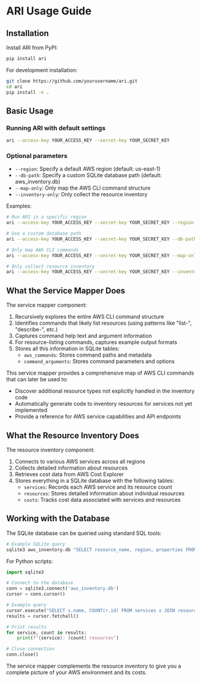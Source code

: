 # ARI Usage Guide

## Installation

Install ARI from PyPI:

```bash
pip install ari
```

For development installation:

```bash
git clone https://github.com/yourusername/ari.git
cd ari
pip install -e .
```

## Basic Usage

### Running ARI with default settings

```bash
ari --access-key YOUR_ACCESS_KEY --secret-key YOUR_SECRET_KEY
```

### Optional parameters

- `--region`: Specify a default AWS region (default: us-east-1)
- `--db-path`: Specify a custom SQLite database path (default: aws_inventory.db)
- `--map-only`: Only map the AWS CLI command structure
- `--inventory-only`: Only collect the resource inventory

Examples:
```bash
# Run ARI in a specific region
ari --access-key YOUR_ACCESS_KEY --secret-key YOUR_SECRET_KEY --region us-west-2

# Use a custom database path
ari --access-key YOUR_ACCESS_KEY --secret-key YOUR_SECRET_KEY --db-path my_inventory.db

# Only map AWS CLI commands
ari --access-key YOUR_ACCESS_KEY --secret-key YOUR_SECRET_KEY --map-only

# Only collect resource inventory
ari --access-key YOUR_ACCESS_KEY --secret-key YOUR_SECRET_KEY --inventory-only
```

## What the Service Mapper Does

The service mapper component:

1. Recursively explores the entire AWS CLI command structure
2. Identifies commands that likely list resources (using patterns like "list-", "describe-", etc.)
3. Captures command help text and argument information
4. For resource-listing commands, captures example output formats
5. Stores all this information in SQLite tables:
   - `aws_commands`: Stores command paths and metadata
   - `command_arguments`: Stores command parameters and options

This service mapper provides a comprehensive map of AWS CLI commands that can later be used to:
- Discover additional resource types not explicitly handled in the inventory code
- Automatically generate code to inventory resources for services not yet implemented
- Provide a reference for AWS service capabilities and API endpoints

## What the Resource Inventory Does

The resource inventory component:

1. Connects to various AWS services across all regions
2. Collects detailed information about resources
3. Retrieves cost data from AWS Cost Explorer
4. Stores everything in a SQLite database with the following tables:
   - `services`: Records each AWS service and its resource count
   - `resources`: Stores detailed information about individual resources
   - `costs`: Tracks cost data associated with services and resources

## Working with the Database

The SQLite database can be queried using standard SQL tools:

```bash
# Example SQLite query
sqlite3 aws_inventory.db "SELECT resource_name, region, properties FROM resources WHERE service_id = 1 LIMIT 10;"
```

For Python scripts:

```python
import sqlite3

# Connect to the database
conn = sqlite3.connect('aws_inventory.db')
cursor = conn.cursor()

# Example query
cursor.execute("SELECT s.name, COUNT(r.id) FROM services s JOIN resources r ON s.id = r.service_id GROUP BY s.name")
results = cursor.fetchall()

# Print results
for service, count in results:
    print(f"{service}: {count} resources")

# Close connection
conn.close()
```

The service mapper complements the resource inventory to give you a complete picture of your AWS environment and its costs.
